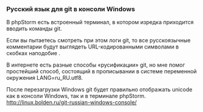 ### Русский язык для git в консоли Windows
В phpStorm есть встроенный терминал, в котором изредка приходится вводить команды git.

Если вы пытаетесь смотреть при этом логи git, то все русскоязычные комментарии будут выглядеть URL-кодированными символами в скобках наподобие  <C8><ED><E8><F6><E8><E0><EB><E8><E7><E0><F6><E8><FF> <EF><F0><EE><E5><EA><F2><E0>.

В интернете есть разные способы «русификации» git, но мне помог простейший способ, состоящий в прописывании в системе переменной окружения LANG=ru_RU.utf8.

После перезагрузки Windows git будет правильно отображать unicode как в консоли Windows, так и в терминале phpStorm.
http://linux.bolden.ru/git-russian-windows-console/
